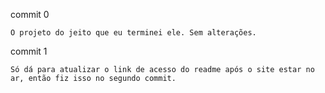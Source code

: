 commit 0

    O projeto do jeito que eu terminei ele. Sem alterações.

commit 1 

    Só dá para atualizar o link de acesso do readme após o site estar no ar, então fiz isso no segundo commit.